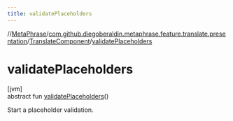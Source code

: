 ```yaml
---
title: validatePlaceholders
---
```

//[MetaPhrase](../../../index.html)/[com.github.diegoberaldin.metaphrase.feature.translate.presentation](../index.html)/[TranslateComponent](index.html)/[validatePlaceholders](validate-placeholders.html)



# validatePlaceholders



[jvm]\
abstract fun [validatePlaceholders](validate-placeholders.html)()



Start a placeholder validation.




